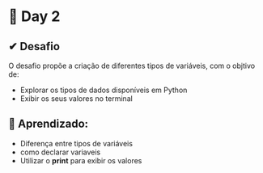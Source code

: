 # 📅 Day 2

## ✔ **Desafio**

O desafio propõe a criação de diferentes tipos de variáveis, com o objtivo de:
- Explorar os tipos de dados disponíveis em Python
- Exibir os seus valores no terminal

## 📌 Aprendizado:
- Diferença entre tipos de variáveis
- como declarar variaveis
- Utilizar o **print** para exibir os valores
